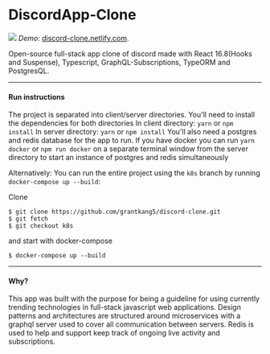 # DiscordApp-Clone



![](discord-example.gif)
*Demo*: [discord-clone.netlify.com](https://discord-clone.netlify.com).

  Open-source full-stack app clone of discord made with React 16.8(Hooks and Suspense), Typescript, GraphQL-Subscriptions, TypeORM and PostgresQL.
___

#### Run instructions
The project is separated into client/server directories. You'll need to install the dependencies for both directories
In client directory:
```yarn``` or ```npm install```
In server directory:
```yarn``` or ```npm install```
You'll also need a postgres and redis database for the app to run. If you have docker you can run ```yarn docker``` or ```npm run docker```  on a separate terminal window from the server directory to start an instance of postgres and redis simultaneously

Alternatively:
You can run the entire project using the `k8s` branch by running `docker-compose up --build`:

Clone

    $ git clone https://github.com/grantkang5/discord-clone.git
    $ git fetch
    $ git checkout k8s

and start with docker-compose

    $ docker-compose up --build

___

#### Why?
This app was built with the purpose for being a guideline for using currently trending technologies in full-stack javascript web applications. Design patterns and architectures are structured around microservices with a graphql server used to cover all communication between servers. Redis is used to help and support keep track of ongoing live activity and subscriptions.